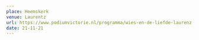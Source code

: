 ```yaml
---
place: Heemskerk
venue: Laurentz
url: https://www.podiumvictorie.nl/programma/wies-en-de-liefde-laurenz-heemskerk-21/11/21
date: 21-11-21
---
```

